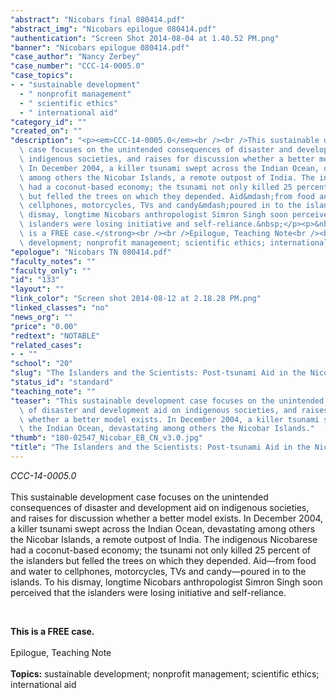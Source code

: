 ```yaml
---
"abstract": "Nicobars final 080414.pdf"
"abstract_img": "Nicobars epilogue 080414.pdf"
"authentication": "Screen Shot 2014-08-04 at 1.40.52 PM.png"
"banner": "Nicobars epilogue 080414.pdf"
"case_author": "Nancy Zerbey"
"case_number": "CCC-14-0005.0"
"case_topics":
- - "sustainable development"
  - " nonprofit management"
  - " scientific ethics"
  - " international aid"
"category_id": ""
"created_on": ""
"description": "<p><em>CCC-14-0005.0</em><br /><br />This sustainable development\
  \ case focuses on the unintended consequences of disaster and development aid on\
  \ indigenous societies, and raises for discussion whether a better model exists.\
  \ In December 2004, a killer tsunami swept across the Indian Ocean, devastating\
  \ among others the Nicobar Islands, a remote outpost of India. The indigenous Nicobarese\
  \ had a coconut-based economy; the tsunami not only killed 25 percent of the islanders\
  \ but felled the trees on which they depended. Aid&mdash;from food and water to\
  \ cellphones, motorcycles, TVs and candy&mdash;poured in to the islands. To his\
  \ dismay, longtime Nicobars anthropologist Simron Singh soon perceived that the\
  \ islanders were losing initiative and self-reliance.&nbsp;</p><p>&nbsp;</p><p><strong>This\
  \ is a FREE case.</strong><br /><br />Epilogue, Teaching Note<br /><br /><strong>Topics:</strong>&nbsp;sustainable\
  \ development; nonprofit management; scientific ethics; international aid</p>"
"epologue": "Nicobars TN 080414.pdf"
"faculty_notes": ""
"faculty_only": ""
"id": "133"
"layout": ""
"link_color": "Screen shot 2014-08-12 at 2.18.28 PM.png"
"linked_classes": "no"
"news_org": ""
"price": "0.00"
"redtext": "NOTABLE"
"related_cases":
- - ""
"school": "20"
"slug": "The Islanders and the Scientists: Post-tsunami Aid in the Nicobars"
"status_id": "standard"
"teaching_note": ""
"teaser": "This sustainable development case focuses on the unintended consequences\
  \ of disaster and development aid on indigenous societies, and raises for discussion\
  \ whether a better model exists. In December 2004, a killer tsunami swept across\
  \ the Indian Ocean, devastating among others the Nicobar Islands."
"thumb": "180-02547_Nicobar_EB_CN_v3.0.jpg"
"title": "The Islanders and the Scientists: Post-tsunami Aid in the Nicobars"
---
```

<p><em>CCC-14-0005.0</em><br /><br />This sustainable development case focuses on the unintended consequences of disaster and development aid on indigenous societies, and raises for discussion whether a better model exists. In December 2004, a killer tsunami swept across the Indian Ocean, devastating among others the Nicobar Islands, a remote outpost of India. The indigenous Nicobarese had a coconut-based economy; the tsunami not only killed 25 percent of the islanders but felled the trees on which they depended. Aid&mdash;from food and water to cellphones, motorcycles, TVs and candy&mdash;poured in to the islands. To his dismay, longtime Nicobars anthropologist Simron Singh soon perceived that the islanders were losing initiative and self-reliance.&nbsp;</p><p>&nbsp;</p><p><strong>This is a FREE case.</strong><br /><br />Epilogue, Teaching Note<br /><br /><strong>Topics:</strong>&nbsp;sustainable development; nonprofit management; scientific ethics; international aid</p>
